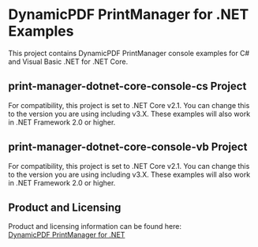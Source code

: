 # DynamicPDF PrintManager for .NET Examples
This project contains DynamicPDF PrintManager console examples for C# and Visual Basic .NET for .NET Core.

## print-manager-dotnet-core-console-cs Project
For compatibility, this project is set to .NET Core v2.1. You can change this to the version you are using including v3.X.
These examples will also work in .NET Framework 2.0 or higher.

## print-manager-dotnet-core-console-vb Project
For compatibility, this project is set to .NET Core v2.1. You can change this to the version you are using including v3.X.
These examples will also work in .NET Framework 2.0 or higher.

## Product and Licensing
Product and licensing information can be found here:  
[DynamicPDF PrintManager for .NET](https://www.dynamicpdf.com/Print-PDF-.NET.aspx)
